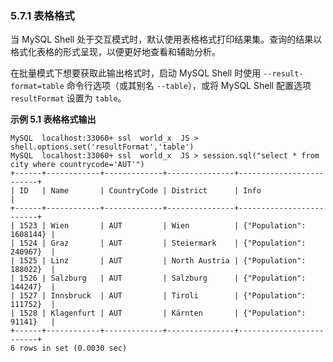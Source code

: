 ### 5.7.1 表格格式

当 MySQL Shell 处于交互模式时，默认使用表格格式打印结果集。查询的结果以格式化表格的形式呈现，以便更好地查看和辅助分析。

在批量模式下想要获取此输出格式时，启动 MySQL Shell 时使用 `--result-format=table` 命令行选项（或其别名 `--table`），或将 MySQL Shell 配置选项 `resultFormat` 设置为 `table`。

**示例 5.1 表格格式输出**

```mysql
MySQL  localhost:33060+ ssl  world_x  JS > shell.options.set('resultFormat','table')
MySQL  localhost:33060+ ssl  world_x  JS > session.sql("select * from city where countrycode='AUT'")
+------+------------+-------------+---------------+-------------------------+
| ID   | Name       | CountryCode | District      | Info                    |
+------+------------+-------------+---------------+-------------------------+
| 1523 | Wien       | AUT         | Wien          | {"Population": 1608144} |
| 1524 | Graz       | AUT         | Steiermark    | {"Population": 240967}  |
| 1525 | Linz       | AUT         | North Austria | {"Population": 188022}  |
| 1526 | Salzburg   | AUT         | Salzburg      | {"Population": 144247}  |
| 1527 | Innsbruck  | AUT         | Tiroli        | {"Population": 111752}  |
| 1528 | Klagenfurt | AUT         | Kärnten       | {"Population": 91141}   |
+------+------------+-------------+---------------+-------------------------+
6 rows in set (0.0030 sec)
```

